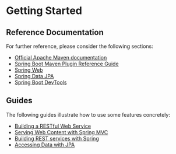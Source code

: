 # Getting Started

## Reference Documentation
For further reference, please consider the following sections:

*  [Official Apache Maven documentation](https://maven.apache.org/guides/index.html)
*  [Spring Boot Maven Plugin Reference Guide](https://docs.spring.io/spring-boot/docs/2.2.0.RELEASE/maven-plugin/)
*  [Spring Web](https://docs.spring.io/spring-boot/docs/2.2.0.RELEASE/reference/htmlsingle/#boot-features-developing-web-applications)
*  [Spring Data JPA](https://docs.spring.io/spring-boot/docs/2.2.0.RELEASE/reference/htmlsingle/#boot-features-jpa-and-spring-data)
*  [Spring Boot DevTools](https://docs.spring.io/spring-boot/docs/2.2.0.RELEASE/reference/htmlsingle/#using-boot-devtools)

## Guides
The following guides illustrate how to use some features concretely:

*   [Building a RESTful Web Service](https://spring.io/guides/gs/rest-service/)
*   [Serving Web Content with Spring MVC](https://spring.io/guides/gs/serving-web-content/)
  * [Building REST services with Spring](https://spring.io/guides/tutorials/bookmarks/)
  * [Accessing Data with JPA](https://spring.io/guides/gs/accessing-data-jpa/)

